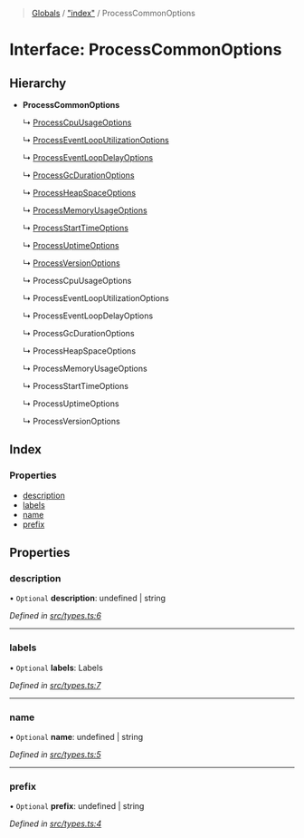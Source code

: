 > [Globals](undefined) / ["index"](../README.md) / ProcessCommonOptions

# Interface: ProcessCommonOptions

## Hierarchy

* **ProcessCommonOptions**

  ↳ [ProcessCpuUsageOptions](_index_.processcpuusageoptions.md)

  ↳ [ProcessEventLoopUtilizationOptions](_index_.processeventlooputilizationoptions.md)

  ↳ [ProcessEventLoopDelayOptions](_index_.processeventloopdelayoptions.md)

  ↳ [ProcessGcDurationOptions](_index_.processgcdurationoptions.md)

  ↳ [ProcessHeapSpaceOptions](_index_.processheapspaceoptions.md)

  ↳ [ProcessMemoryUsageOptions](_index_.processmemoryusageoptions.md)

  ↳ [ProcessStartTimeOptions](_index_.processstarttimeoptions.md)

  ↳ [ProcessUptimeOptions](_index_.processuptimeoptions.md)

  ↳ [ProcessVersionOptions](_index_.processversionoptions.md)

  ↳ ProcessCpuUsageOptions

  ↳ ProcessEventLoopUtilizationOptions

  ↳ ProcessEventLoopDelayOptions

  ↳ ProcessGcDurationOptions

  ↳ ProcessHeapSpaceOptions

  ↳ ProcessMemoryUsageOptions

  ↳ ProcessStartTimeOptions

  ↳ ProcessUptimeOptions

  ↳ ProcessVersionOptions

## Index

### Properties

* [description](_index_.processcommonoptions.md#description)
* [labels](_index_.processcommonoptions.md#labels)
* [name](_index_.processcommonoptions.md#name)
* [prefix](_index_.processcommonoptions.md#prefix)

## Properties

### description

• `Optional` **description**: undefined \| string

*Defined in [src/types.ts:6](https://github.com/carvjs/metrics-process/blob/main/src/types.ts#L6)*

___

### labels

• `Optional` **labels**: Labels

*Defined in [src/types.ts:7](https://github.com/carvjs/metrics-process/blob/main/src/types.ts#L7)*

___

### name

• `Optional` **name**: undefined \| string

*Defined in [src/types.ts:5](https://github.com/carvjs/metrics-process/blob/main/src/types.ts#L5)*

___

### prefix

• `Optional` **prefix**: undefined \| string

*Defined in [src/types.ts:4](https://github.com/carvjs/metrics-process/blob/main/src/types.ts#L4)*
